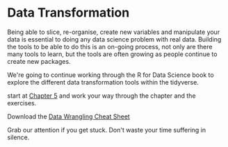 # Data Transformation

Being able to slice, re-organise, create new variables and manipulate your data is essential to doing any data science problem with real data. Building the tools to be able to do this is an on-going process, not only are there many tools to learn, but the tools are often growing as people continue to create new packages. 

We're going to continue working through the R for Data Science book to explore the different data transformation tools within the tidyverse. 

start at [Chapter 5](http://r4ds.had.co.nz/transform.html) and work your way through the chapter and the exercises. 

Download the [Data Wrangling Cheat Sheet](https://www.rstudio.com/resources/cheatsheets/)

Grab our attention if you get stuck. Don't waste your time suffering in silence. 
